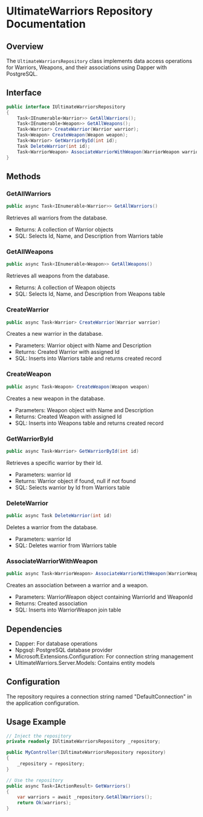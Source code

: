 # UltimateWarriors Repository Documentation

## Overview
The `UltimateWarriorsRepository` class implements data access operations for Warriors, Weapons, and their associations using Dapper with PostgreSQL.

## Interface
```csharp
public interface IUltimateWarriorsRepository
{
    Task<IEnumerable<Warrior>> GetAllWarriors();
    Task<IEnumerable<Weapon>> GetAllWeapons();
    Task<Warrior> CreateWarrior(Warrior warrior);
    Task<Weapon> CreateWeapon(Weapon weapon);
    Task<Warrior> GetWarriorById(int id);
    Task DeleteWarrior(int id);
    Task<WarriorWeapon> AssociateWarriorWithWeapon(WarriorWeapon warriorWeapon);
}
```

## Methods

### GetAllWarriors
```csharp
public async Task<IEnumerable<Warrior>> GetAllWarriors()
```
Retrieves all warriors from the database.
- Returns: A collection of Warrior objects
- SQL: Selects Id, Name, and Description from Warriors table

### GetAllWeapons
```csharp
public async Task<IEnumerable<Weapon>> GetAllWeapons()
```
Retrieves all weapons from the database.
- Returns: A collection of Weapon objects
- SQL: Selects Id, Name, and Description from Weapons table

### CreateWarrior
```csharp
public async Task<Warrior> CreateWarrior(Warrior warrior)
```
Creates a new warrior in the database.
- Parameters: Warrior object with Name and Description
- Returns: Created Warrior with assigned Id
- SQL: Inserts into Warriors table and returns created record

### CreateWeapon
```csharp
public async Task<Weapon> CreateWeapon(Weapon weapon)
```
Creates a new weapon in the database.
- Parameters: Weapon object with Name and Description
- Returns: Created Weapon with assigned Id
- SQL: Inserts into Weapons table and returns created record

### GetWarriorById
```csharp
public async Task<Warrior> GetWarriorById(int id)
```
Retrieves a specific warrior by their Id.
- Parameters: warrior Id
- Returns: Warrior object if found, null if not found
- SQL: Selects warrior by Id from Warriors table

### DeleteWarrior
```csharp
public async Task DeleteWarrior(int id)
```
Deletes a warrior from the database.
- Parameters: warrior Id
- SQL: Deletes warrior from Warriors table

### AssociateWarriorWithWeapon
```csharp
public async Task<WarriorWeapon> AssociateWarriorWithWeapon(WarriorWeapon warriorWeapon)
```
Creates an association between a warrior and a weapon.
- Parameters: WarriorWeapon object containing WarriorId and WeaponId
- Returns: Created association
- SQL: Inserts into WarriorWeapon join table

## Dependencies
- Dapper: For database operations
- Npgsql: PostgreSQL database provider
- Microsoft.Extensions.Configuration: For connection string management
- UltimateWarriors.Server.Models: Contains entity models

## Configuration
The repository requires a connection string named "DefaultConnection" in the application configuration.

## Usage Example
```csharp
// Inject the repository
private readonly IUltimateWarriorsRepository _repository;

public MyController(IUltimateWarriorsRepository repository)
{
    _repository = repository;
}

// Use the repository
public async Task<IActionResult> GetWarriors()
{
    var warriors = await _repository.GetAllWarriors();
    return Ok(warriors);
}
```

